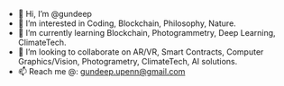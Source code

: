 - 👋 Hi, I’m @gundeep
- 👀 I’m interested in Coding, Blockchain, Philosophy, Nature.
- 🌱 I’m currently learning Blockchain, Photogrammetry, Deep Learning, ClimateTech.
- 💞️ I’m looking to collaborate on AR/VR, Smart Contracts, Computer Graphics/Vision, Photogrametry, ClimateTech, AI solutions.
- 📫 Reach me @: gundeep.upenn@gmail.com

<!---
gundeep/gundeep is a ✨ special ✨ repository because its `README.md` (this file) appears on your GitHub profile.
You can click the Preview link to take a look at your changes.
--->
